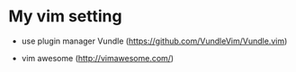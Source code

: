 # My vim setting

* use plugin manager Vundle (https://github.com/VundleVim/Vundle.vim)

* vim awesome (http://vimawesome.com/)
